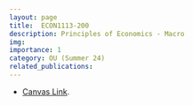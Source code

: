 ```yaml
---
layout: page
title:  ECON1113-200
description: Principles of Economics - Macro
img:
importance: 1
category: OU (Summer 24)
related_publications:
---
```


+ [Canvas Link](https://canvas.ou.edu/courses/340992).
